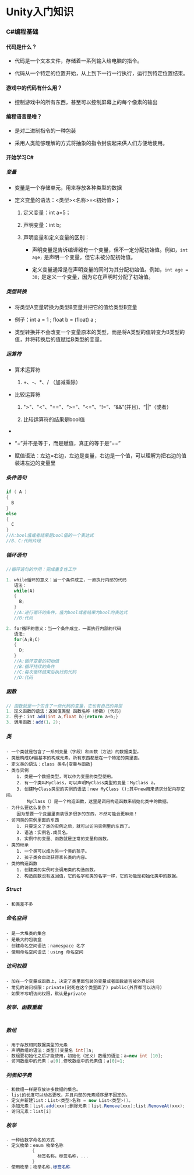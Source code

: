 # Unity入门知识

### C#编程基础

#### 代码是什么？

- 代码是一个文本文件，存储着一系列输入给电脑的指令。

- 代码从一个特定的位置开始，从上到下一行一行执行，运行到特定位置结束。

#### 游戏中的代码有什么用？

- 控制游戏中的所有东西，甚至可以控制屏幕上的每个像素的输出

#### 编程语言是啥？

- 是对二进制指令的一种包装

- 采用人类能够理解的方式将抽象的指令封装起来供人们方便地使用。

#### 开始学习C#

##### 变量

- 变量是一个存储单元，用来存放各种类型的数据

- 定义变量的语法：<类型><名称>=<初始值>；
  
  1. 定义变量：int a=5；
  
  2. 声明变量：int b;
  
  3. 声明变量和定义变量的区别：
     
     - 声明变量是告诉编译器有一个变量，但不一定分配初始值。例如，`int age;` 是声明一个变量，但它未被分配初始值。
     
     - 定义变量通常是在声明变量的同时为其分配初始值。例如，`int age = 30;` 是定义一个变量，因为它在声明时分配了初始值。

##### 类型转换

- 将类型A变量转换为类型B变量并把它的值给类型B变量

- 例子：int a = 1 ; float b = (float) a ;

- 类型转换并不会改变一个变量原本的类型，而是将A类型的值转变为B类型的值，并将转换后的值赋给B类型的变量。

##### 运算符

- 算术运算符
  
  1. +、-、*、/ （加减乘除）

- 比较运算符
  
  1. ">"、"<"、"=="、“>=”、“<=”、“!=”、“&&”(并且)、“||”（或者）
  
  2. 比较运算符的结果是bool值

- 

- “=”并不是等于，而是赋值，真正的等于是“==”

- 赋值语法：左边=右边，左边是变量，右边是一个值，可以理解为把右边的值装进左边的变量里

##### 条件语句

```csharp
if ( A )
{ 
  B  
}
else 
{
  C
}
//A:bool值或者结果是bool值的一个表达式
//B、C:代码片段
```

##### 循环语句

```csharp
//循环语句的作用：完成重复性工作

1. while循环的意义：当一个条件成立，一直执行内部的代码
   语法：
   while(A)
   {
     B;    
   }
   //A:进行循环的条件，值为bool或者结果为bool的表达式
   //B:代码

2. for循环的意义：当一个条件成立，一直执行内部的代码
   语法:
   for(A;B;C)
   {
     D;
   }
   //A:循环变量的初始值
   //B:循环持续的条件
   //C:每次循环结束后执行的代码
   //D:代码
```

##### 函数

```csharp
// 函数就是一个包含了一些代码的变量，它也有自己的类型
1. 定义函数的语法：返回值类型 函数名称（参数）{代码}
2. 例子：int add(int a,float b){return a+b;}
3. 调用函数：add(1，2);
```

##### 类

```chsarp
- 一个类就是包含了一系列变量（字段）和函数（方法）的数据类型。
- 类是构成C#最基本的构成元素。所有东西都是在一个特定的类里面。
- 定义类的语法：class 类名{变量与函数}
- 类与实例
    1. 类是一个数据类型，可以作为变量的类型使用。
    2. 有一个类叫MyClass，可以声明MyClass类型的变量：MyClass a。
    3. 创建MyClass类型的实例的语法：new MyClass ();其中new用来请求分配内存空间。
        MyClass（）是一个构造函数，这里是调用构造函数来初始化类中的数据。
- 为什么要这么复杂？
    因为想要一个变量里面装很多很多的东西，不然可能会更麻烦！
- 访问类的实例里面的东西
    1. 只要定义了类的实例之后，就可以访问实例里的东西了。
    2. 语法：实例名.成员名。
    3. 实例中的变量、函数就是正常的变量和函数。
- 类的继承
    1. 一个类可以成为另一个类的孩子。
    2. 孩子类会自动获得家长类的内容。
- 类的构造函数
    1. 创建类的实例时会调用类的构造函数。
    2. 构造函数没有返回值，它的名字和类的名字一样，它的功能是初始化类中的数据。
```

##### Struct

```Csharp
- 和类差不多
```

##### 命名空间

```
- 是一大堆类的集合
- 是最大的包装盒
- 创建命名空间语法：namespace 名字
- 使用命名空间语法：using 命名空间
```

##### 访问权限

```
- 加在一个变量或函数上，决定了类里面包装的变量或者函数能否被外界访问
- 常见的访问权限：private(封死在这个类里面了) public(外界都可以访问) 
- 如果不写明访问权限，默认是private
```

##### 枚举、函数重载

```csharp

```

##### 数组

```csharp
- 用于存放相同数据类型的元素
- 声明数组的语法：类型[]变量名 int[]a;
- 数组要初始化之后才能使用，初始化（定义）数组的语法：a=new int [10];
- 访问数组中的元素：a[0],修改数组中的元素值：a[0]=1;
```

##### 列表和字典

```csharp
- 和数组一样是存放许多数据的集合。
- list的长度可以动态更改，并且内部的元素顺序是不固定的。    
- 定义并新建list：List<类型>名称 = new List<类型>()。
- 添加元素：list.add(xxx);删除元素：list.Remove(xxx);list.RemoveAt(xxx);
- 访问元素：list[i]
```
##### 枚举
```csharp
- 一种给数字命名的方式
- 定义枚举：enum 枚举名称
		  {
          	标签名称，标签名称，...
          }
- 使用枚举：枚举名称.标签名称	
```
